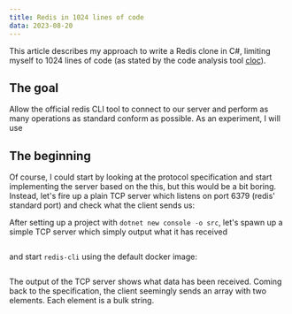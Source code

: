 ```yaml
---
title: Redis in 1024 lines of code 
data: 2023-08-20
---
```


This article describes my approach to write a Redis clone in C#, limiting myself to 1024 lines of code (as stated by the code analysis tool [cloc](https://github.com/AlDanial/cloc)).

## The goal

Allow the official redis CLI tool to connect to our server and perform as many operations as standard conform as possible. As an experiment, I will use 

## The beginning

Of course, I could start by looking at the protocol specification and start implementing the server based on the this, but this would be a bit boring. Instead, let's fire up a plain TCP server which listens on port 6379 (redis' standard port) and check what the client sends us:

After setting up a project with `dotnet new console -o src`, let's spawn up a simple TCP server which simply output what it has received

```c#
```

and start `redis-cli` using the default docker image:

```
```

The output of the TCP server shows what data has been received. Coming back to the specification, the client seemingly sends an array with two elements. Each element is a bulk string.